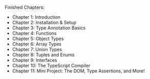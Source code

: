 Finished Chapters:

- Chapter 1: Introduction
- Chapter 2: Installation & Setup
- Chapter 3: Type Annotation Basics
- Chapter 4: Functions
- Chapter 5: Object Types
- Chapter 6: Array Types
- Chapter 7: Union Types
- Chapter 8: Tuples and Enums
- Chapter 9: Interfaces
- Chapter 10: The TypeScript Compiler
- Chapter 11: Mini Project: The DOM, Type Assertions, and More!
